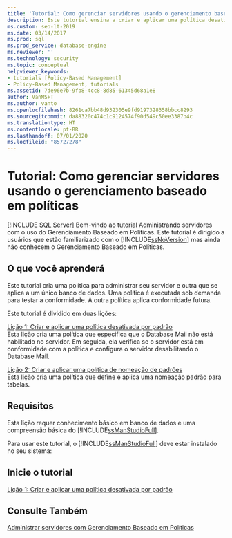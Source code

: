 ```yaml
---
title: 'Tutorial: Como gerenciar servidores usando o gerenciamento baseado em políticas'
description: Este tutorial ensina a criar e aplicar uma política desativada por padrão e uma política de padrões de nomenclatura.
ms.custom: seo-lt-2019
ms.date: 03/14/2017
ms.prod: sql
ms.prod_service: database-engine
ms.reviewer: ''
ms.technology: security
ms.topic: conceptual
helpviewer_keywords:
- tutorials [Policy-Based Management]
- Policy-Based Management, tutorials
ms.assetid: 7de96e7b-9fb8-4cc8-8d85-61345d68a1e8
author: VanMSFT
ms.author: vanto
ms.openlocfilehash: 8261ca7bb48d932305e9fd9197328358bbcc8293
ms.sourcegitcommit: da88320c474c1c9124574f90d549c50ee3387b4c
ms.translationtype: HT
ms.contentlocale: pt-BR
ms.lasthandoff: 07/01/2020
ms.locfileid: "85727278"
---
```

# <a name="tutorial-managing-servers-using-policy-based-management"></a>Tutorial: Como gerenciar servidores usando o gerenciamento baseado em políticas
 [!INCLUDE [SQL Server](../../includes/applies-to-version/sqlserver.md)]
Bem-vindo ao tutorial Administrando servidores com o uso do Gerenciamento Baseado em Políticas. Este tutorial é dirigido a usuários que estão familiarizado com o [!INCLUDE[ssNoVersion](../../includes/ssnoversion-md.md)] mas ainda não conhecem o Gerenciamento Baseado em Políticas.  
  
## <a name="what-you-will-learn"></a>O que você aprenderá  
Este tutorial cria uma política para administrar seu servidor e outra que se aplica a um único banco de dados. Uma política é executada sob demanda para testar a conformidade. A outra política aplica conformidade futura.  
  
Este tutorial é dividido em duas lições:  
  
[Lição 1: Criar e aplicar uma política desativada por padrão](../../relational-databases/policy-based-management/lesson-1-create-and-apply-an-off-by-default-policy.md)  
Esta lição cria uma política que especifica que o Database Mail não está habilitado no servidor. Em seguida, ela verifica se o servidor está em conformidade com a política e configura o servidor desabilitando o Database Mail.  
  
[Lição 2: Criar e aplicar uma política de nomeação de padrões](../../relational-databases/policy-based-management/lesson-2-create-and-apply-a-naming-standards-policy.md)  
Esta lição cria uma política que define e aplica uma nomeação padrão para tabelas.  
  
## <a name="requirements"></a>Requisitos  
Esta lição requer conhecimento básico em banco de dados e uma compreensão básica do [!INCLUDE[ssManStudioFull](../../includes/ssmanstudiofull-md.md)].  
  
Para usar este tutorial, o [!INCLUDE[ssManStudioFull](../../includes/ssmanstudiofull-md.md)] deve estar instalado no seu sistema:  
  
## <a name="start-the-tutorial"></a>Inicie o tutorial  
[Lição 1: Criar e aplicar uma política desativada por padrão](../../relational-databases/policy-based-management/lesson-1-create-and-apply-an-off-by-default-policy.md)  
  
## <a name="see-also"></a>Consulte Também  
[Administrar servidores com Gerenciamento Baseado em Políticas](../../relational-databases/policy-based-management/administer-servers-by-using-policy-based-management.md)  
  
  
  
